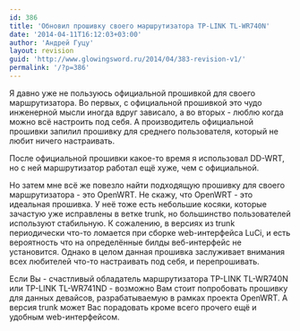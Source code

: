 ```yaml
---
id: 386
title: 'Обновил прошивку своего маршрутизатора TP-LINK TL-WR740N'
date: '2014-04-11T16:12:03+03:00'
author: 'Андрей Гуцу'
layout: revision
guid: 'http://www.glowingsword.ru/2014/04/383-revision-v1/'
permalink: '/?p=386'
---
```


Я давно уже не пользуюсь официальной прошивкой для своего маршрутизатора. Во первых, с официальной прошивкой это чудо инженерной мысли иногда вдруг зависало, а во вторых - люблю когда можно всё настроить под себя. А производитель официальной прошивки запилил прошивку для среднего пользователя, который не любит ничего настраивать.

После официальной прошивки какое-то время я использовал DD-WRT, но с ней маршрутизатор работал ещё хуже, чем с официальной. 

Но затем мне всё же повезло найти подходящую прошивку для своего маршрутизатора - это OpenWRT. Не скажу, что OpenWRT - это идеальная прошивка. У неё тоже есть небольшие косяки, которые зачастую уже исправлены в ветке trunk, но большинство пользователей используют стабильную. К сожалению, в версиях из trunk периодически что-то ломается при сборке web-интерфейса LuCi, и есть вероятность что на определённые билды веб-интерфейс не установится. Однако в целом данная прошивка заслуживает внимания всех любителей что-то настраивать под себя, и перепрошивать. 

Если Вы - счастливый обладатель маршрутизатора TP-LINK TL-WR740N или TP-LINK TL-WR741ND - возможно Вам стоит попробовать прошивку для данных девайсов, разрабатываемую в рамках проекта OpenWRT. А версия trunk может Вас порадовать кроме всего прочего ещё и удобным web-интерфейсом.